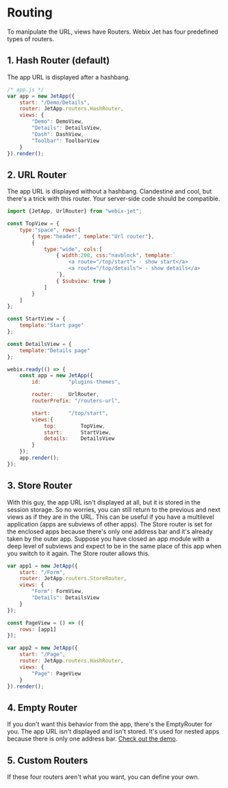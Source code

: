 # Routing

To manipulate the URL, views have Routers. Webix Jet has four predefined types of routers.

## 1. Hash Router \(default\)

The app URL is displayed after a hashbang.

```js
/* app.js */
var app = new JetApp({
    start: "/Demo/Details",
    router: JetApp.routers.HashRouter,
    views: {
        "Demo": DemoView,
        "Details": DetailsView,
        "Dash": DashView,
        "Toolbar": ToolbarView
    }
}).render();
```

## 2. URL Router

The app URL is displayed without a hashbang. Clandestine and cool, but there's a trick with this router. Your server-side code should be compatible.

```js
import {JetApp, UrlRouter} from "webix-jet";

const TopView = {
	type:"space", rows:[
		{ type:"header", template:"Url router"},
		{
			type:"wide", cols:[
				{ width:200, css:"navblock", template:`
					<a route="/top/start"> - show start</a>
					<a route="/top/details"> - show details</a>
				`},
				{ $subview: true }
			]
		}
	]
};

const StartView = {
	template:"Start page"
};

const DetailsView = {
	template:"Details page"
};

webix.ready(() => {
	const app = new JetApp({
		id:			"plugins-themes",

		router:		UrlRouter,
		routerPrefix: "/routers-url",

		start:		"/top/start",
		views:{
			top:		TopView,
			start:		StartView,
			details:	DetailsView
		}
	});
	app.render();
});
```

## 3. Store Router

With this guy, the app URL isn't displayed at all, but it is stored in the session storage. So no worries, you can still return to the previous and next views as if they are in the URL. This can be useful if you have a multilevel application \(apps are subviews of other apps\). The Store router is set for the enclosed apps because there's only one address bar and it's already taken by the outer app. Suppose you have closed an app module with a deep level of subviews and expect to be in the same place of this app when you switch to it again. The Store router allows this.

```js
var app1 = new JetApp({
    start: "/Form",
    router: JetApp.routers.StoreRouter,
    views: {
        "Form": FormView,
        "Details": DetailsView
    }
});

const PageView = () => ({
    rows: [app1]
});

var app2 = new JetApp({
    start: "/Page",
    router: JetApp.routers.HashRouter,
    views: {
        "Page": PageView
    }
}).render();
```

## 4. Empty Router

If you don't want this behavior from the app, there's the EmptyRouter for you. The app URL isn't displayed and isn't stored. It's used for nested apps because there is only one address bar. [Check out the demo](https://github.com/webix-hub/jet-core/blob/master/samples/06_highlevel.html).

## 5. Custom Routers

If these four routers aren't what you want, you can define your own.

